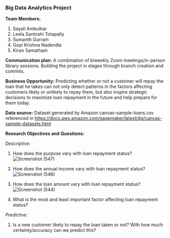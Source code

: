 <h3>Big Data Analytics Project</h3>

<b>Team Members:</b>
1. Sayali Ambulkar
2. Leela Santoshi Totapally
3. Sumanth Gurram
4. Gopi Krishna Nadendla
5. Kiran Samatham

<b>Communication plan:</b>
A combination of biweekly Zoom meetings/in-person library sessions.
Building the project in stages through branch creation and commits.

<b>Business Opportunity:</b>
Predicting whether or not a customer will repay the loan that he takes can not only detect patterns in the factors affecting customers likely or unlikely to repay them, but also inspire strategic decisions to maximize loan repayment in the future and help prepare for them today.

<b>Data source:</b> Dataset generated by Amazon canvas-sample-loans.csv referenced in https://docs.aws.amazon.com/sagemaker/latest/dg/canvas-sample-datasets.html

<b>Research Objectives and Questions:</b>

<i>Descriptive:</i>
1. How does the purpose vary with loan repayment status?
![Screenshot (547)](https://user-images.githubusercontent.com/52133983/200477749-00556c3d-3a20-41fb-9dbb-af263150a29d.png)

2. How does the annual income vary with loan repayment status?
![Screenshot (546)](https://user-images.githubusercontent.com/52133983/200477980-e09a80db-f5ed-4bd1-a81d-35d69c93ad40.png)

3. How does the loan amount vary with loan repayment status?
![Screenshot (544)](https://user-images.githubusercontent.com/52133983/200478004-9ba27703-4438-480d-8390-e1b178dd5a72.png)

4. What is the most and least important factor affecting loan repayment status?

<i>Predictive:</i>
1. Is a new customer likely to repay the loan taken or not? With how much certainty/accuracy can we predict this?
